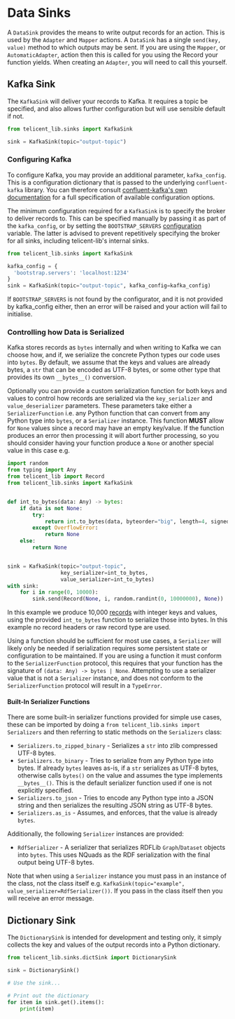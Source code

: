 # Data Sinks

A `DataSink` provides the means to write output records for an action. This is used by the `Adapter` and `Mapper`
actions. A `DataSink` has a single `send(key, value)` method to which outputs may be sent. If you are using the
`Mapper`, or `AutomaticAdapter`, action then this is called for you using the Record your function yields. 
When creating an `Adapter`, you will need to call this yourself.

## Kafka Sink

The `KafkaSink` will deliver your records to Kafka. It requires a topic be specified, and also allows further configuration
but will use sensible default if not.

```python
from telicent_lib.sinks import KafkaSink

sink = KafkaSink(topic="output-topic")
```

### Configuring Kafka

To configure Kafka, you may provide an additional parameter, `kafka_config`. This is a configuration dictionary
that is passed to the underlying `confluent-kafka` library. You can therefore consult 
[confluent-kafka's own documentation](https://github.com/confluentinc/librdkafka/blob/master/CONFIGURATION.md)
for a full specification of available configuration options.

The minimum configuration required for a `KafkaSink` is to specify the broker to deliver records to. This can be specified
manually by passing it as part of the `kafka_config`, or by setting the `BOOTSTRAP_SERVERS` [configuration](configuration.md) 
variable. The latter is advised to prevent repetitively specifying the broker for all sinks, including telicent-lib's 
internal sinks.

```python
from telicent_lib.sinks import KafkaSink

kafka_config = {
  'bootstrap.servers': 'localhost:1234'
}
sink = KafkaSink(topic="output-topic", kafka_config=kafka_config)
```

If `BOOTSTRAP_SERVERS` is not found by the configurator, and it is not provided by kafka_config either, then
an error will be raised and your action will fail to initialise.

### Controlling how Data is Serialized

Kafka stores records as `bytes` internally and when writing to Kafka we can choose how, and if, we serialize the
concrete Python types our code uses into `bytes`. By default, we assume that the keys and values are already bytes,
a `str` that can be encoded as UTF-8 bytes, or some other type that provides its own `__bytes__()` conversion.

Optionally you can provide a custom serialization function for both keys and values to control how records are
serialized via the `key_serializer` and `value_deserializer` parameters. These parameters take either a
`SerializerFunction` i.e. any Python function that can convert from any Python type into `bytes`, or a `Serializer`
instance. This function **MUST** allow for `None` values since a record may have an empty key/value. If the function
produces an error then processing it will abort further processing, so you should consider having your function produce
a `None` or another special value in this case e.g.

```python
import random
from typing import Any
from telicent_lib import Record
from telicent_lib.sinks import KafkaSink


def int_to_bytes(data: Any) -> bytes:
    if data is not None:
        try:
            return int.to_bytes(data, byteorder="big", length=4, signed=True)
        except OverflowError:
            return None
    else:
        return None


sink = KafkaSink(topic="output-topic",
                 key_serializer=int_to_bytes,
                 value_serializer=int_to_bytes)
with sink:
    for i in range(0, 10000):
        sink.send(Record(None, i, random.randint(0, 10000000), None))
```

In this example we produce 10,000 [records](records.md) with integer keys and values, using the provided `int_to_bytes`
function to serialize those into bytes. In this example no record headers or raw record type are used.

Using a function should be sufficient for most use cases, a `Serializer` will likely only be needed if serialization
requires some persistent state or configuration to be maintained. If you are using a function it must conform to the
`SerializerFunction` protocol, this requires that your function has the signature of `(data: Any) -> bytes | None`.
Attempting to use a serializer value that is not a `Serializer` instance, and does not conform to the
`SerializerFunction` protocol will result in a `TypeError`.

#### Built-In Serializer Functions

There are some built-in serializer functions provided for simple use cases, these can be imported by doing
a `from telicent_lib.sinks import Serializers` and then referring to static methods on the `Serializers` class:

- `Serializers.to_zipped_binary` - Serializes a `str` into zlib compressed UTF-8 bytes.
- `Serializers.to_binary` - Tries to serialize from any Python type into bytes. If already `bytes` leaves as-is, if a 
  `str` serializes as UTF-8 bytes, otherwise calls `bytes()` on the value and assumes the type implements 
  `__bytes__()`.  This is the default serializer function used if one is not explicitly specified.
- `Serializers.to_json` - Tries to encode any Python type into a JSON string and then serializes the resulting 
  JSON string as UTF-8 bytes.
- `Serializers.as_is` - Assumes, and enforces, that the value is already `bytes`.

Additionally, the following `Serializer` instances are provided:

- `RdfSerializer` - A serializer that serializes RDFLib `Graph`/`Dataset` objects into `bytes`.  This uses NQuads as 
  the RDF serialization with the final output being UTF-8 bytes.

Note that when using a `Serializer` instance you must pass in an instance of the class, not the class itself e.g. 
`KafkaSink(topic="example", value_serializer=RdfSerializer())`.  If you pass in the class 
itself then you will receive an error message.

## Dictionary Sink

The `DictionarySink` is intended for development and testing only, it simply collects the key and values of the output
records into a Python dictionary.

```python
from telicent_lib.sinks.dictSink import DictionarySink

sink = DictionarySink()

# Use the sink...

# Print out the dictionary
for item in sink.get().items():
    print(item)
```
